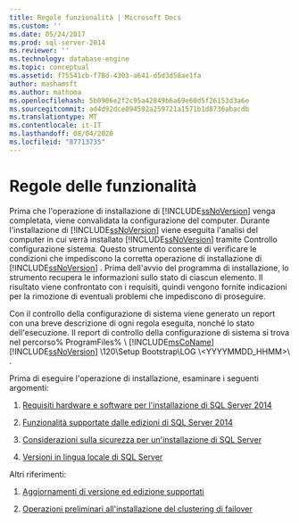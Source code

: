 ```yaml
---
title: Regole funzionalità | Microsoft Docs
ms.custom: ''
ms.date: 05/24/2017
ms.prod: sql-server-2014
ms.reviewer: ''
ms.technology: database-engine
ms.topic: conceptual
ms.assetid: f75541cb-f78d-4303-a641-d5d3d58ae1fa
author: mashamsft
ms.author: mathoma
ms.openlocfilehash: 5b0906e2f2c95a42849b6a69e60d5f26153d3a6e
ms.sourcegitcommit: ad4d92dce894592a259721a1571b1d8736abacdb
ms.translationtype: MT
ms.contentlocale: it-IT
ms.lasthandoff: 08/04/2020
ms.locfileid: "87713735"
---
```

# <a name="feature-rules"></a>Regole delle funzionalità
  Prima che l'operazione di installazione di [!INCLUDE[ssNoVersion](../../includes/ssnoversion-md.md)] venga completata, viene convalidata la configurazione del computer. Durante l'installazione di [!INCLUDE[ssNoVersion](../../includes/ssnoversion-md.md)] viene eseguita l'analisi del computer in cui verrà installato [!INCLUDE[ssNoVersion](../../includes/ssnoversion-md.md)] tramite Controllo configurazione sistema. Questo strumento consente di verificare le condizioni che impediscono la corretta operazione di installazione di [!INCLUDE[ssNoVersion](../../includes/ssnoversion-md.md)] . Prima dell'avvio del programma di installazione, lo strumento recupera le informazioni sullo stato di ciascun elemento. Il risultato viene confrontato con i requisiti, quindi vengono fornite indicazioni per la rimozione di eventuali problemi che impediscono di proseguire.  
  
 Con il controllo della configurazione di sistema viene generato un report con una breve descrizione di ogni regola eseguita, nonché lo stato dell'esecuzione. Il report di controllo della configurazione di sistema si trova nel percorso% ProgramFiles% \\ [!INCLUDE[msCoName](../../includes/msconame-md.md)] [!INCLUDE[ssNoVersion](../../includes/ssnoversion-md.md)] \120\Setup Bootstrap\LOG \\<YYYYMMDD_HHMM>\\ .  
  
 Prima di eseguire l'operazione di installazione, esaminare i seguenti argomenti:  
  
1.  [Requisiti hardware e software per l'installazione di SQL Server 2014](hardware-and-software-requirements-for-installing-sql-server.md)  
  
2.  [Funzionalità supportate dalle edizioni di SQL Server 2014](../../../2014/getting-started/features-supported-by-the-editions-of-sql-server-2014.md)  
  
3.  [Considerazioni sulla sicurezza per un'installazione di SQL Server](../../../2014/sql-server/install/security-considerations-for-a-sql-server-installation.md)  
  
4.  [Versioni in lingua locale di SQL Server](../../../2014/sql-server/install/local-language-versions-in-sql-server.md)  
  
 Altri riferimenti:  
  
1.  [Aggiornamenti di versione ed edizione supportati](../../database-engine/install-windows/supported-version-and-edition-upgrades.md)  
  
2.  [Operazioni preliminari all'installazione del clustering di failover](../failover-clusters/install/before-installing-failover-clustering.md)  
  
  
